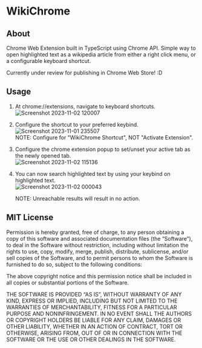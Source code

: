 # WikiChrome

## About

Chrome Web Extension built in TypeScript using Chrome API. Simple way to open highlighted text as a wikipedia article from either a right click menu, or a configurable keyboard shortcut. 

Currently under review for publishing in Chrome Web Store! :D 

## Usage 

1. At chrome://extensions, navigate to keyboard shortcuts.![Screenshot 2023-11-02 120007](https://github.com/arescrimson/WikiChrome/assets/66581240/79a51ef6-11d3-498a-92df-d7a9977c84cc)<br>

2. Configure the shortcut to your preferred keybind.
    ![Screenshot 2023-11-01 235507](https://github.com/arescrimson/WikiChrome/assets/66581240/3a4899a1-a6b7-454d-8147-c17cf6238d0a) <br> NOTE: Configure for "WikiChrome Shortcut", NOT "Activate Extension".
   
3. Configure the chrome extension popup to set/unset your active tab as the newly opened tab. <br>
   ![Screenshot 2023-11-02 115136](https://github.com/arescrimson/WikiChrome/assets/66581240/735787f6-1505-481b-9a2c-bff621178375)


4. You can now search highlighted text by using your keybind on highlighted text. <br>
   ![Screenshot 2023-11-02 000043](https://github.com/arescrimson/WikiChrome/assets/66581240/177b6255-64a7-4d42-872a-219f9429b96f)

   NOTE: Unreachable results will result in no action. 

## MIT License 

Permission is hereby granted, free of charge, to any person obtaining a copy of this software and associated documentation files (the “Software”), to deal in the Software without restriction, including without limitation the rights to use, copy, modify, merge, publish, distribute, sublicense, and/or sell copies of the Software, and to permit persons to whom the Software is furnished to do so, subject to the following conditions:

The above copyright notice and this permission notice shall be included in all copies or substantial portions of the Software.

THE SOFTWARE IS PROVIDED “AS IS”, WITHOUT WARRANTY OF ANY KIND, EXPRESS OR IMPLIED, INCLUDING BUT NOT LIMITED TO THE WARRANTIES OF MERCHANTABILITY, FITNESS FOR A PARTICULAR PURPOSE AND NONINFRINGEMENT. IN NO EVENT SHALL THE AUTHORS OR COPYRIGHT HOLDERS BE LIABLE FOR ANY CLAIM, DAMAGES OR OTHER LIABILITY, WHETHER IN AN ACTION OF CONTRACT, TORT OR OTHERWISE, ARISING FROM, OUT OF OR IN CONNECTION WITH THE SOFTWARE OR THE USE OR OTHER DEALINGS IN THE SOFTWARE.
